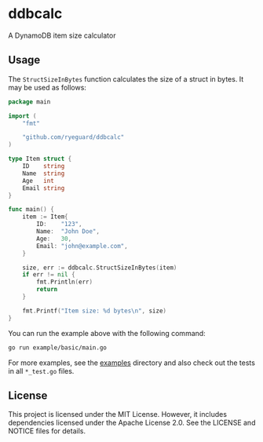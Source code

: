 # ddbcalc

A DynamoDB item size calculator

## Usage

The `StructSizeInBytes` function calculates the size of a struct in bytes. It may be used as follows:

```go
package main

import (
	"fmt"

	"github.com/ryeguard/ddbcalc"
)

type Item struct {
	ID    string
	Name  string
	Age   int
	Email string
}

func main() {
	item := Item{
		ID:    "123",
		Name:  "John Doe",
		Age:   30,
		Email: "john@example.com",
	}

	size, err := ddbcalc.StructSizeInBytes(item)
	if err != nil {
		fmt.Println(err)
		return
	}

	fmt.Printf("Item size: %d bytes\n", size)
}
```

You can run the example above with the following command:

```sh
go run example/basic/main.go
```

For more examples, see the [examples](./examples) directory and also check out the tests in all `*_test.go` files.

## License

This project is licensed under the MIT License. However, it includes dependencies licensed under the Apache License 2.0. See the LICENSE and NOTICE files for details.

